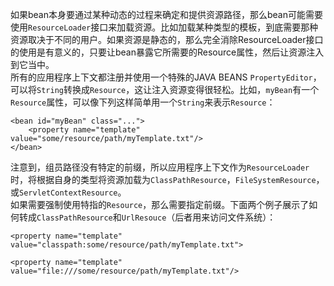如果bean本身要通过某种动态的过程来确定和提供资源路径，那么bean可能需要使用`ResourceLoader`接口来加载资源。比如加载某种类型的模板，到底需要那种资源取决于不同的用户。如果资源是静态的，那么完全消除ResourceLoader接口的使用是有意义的，只要让bean暴露它所需要的Resource属性，然后让资源注入到它当中。  
所有的应用程序上下文都注册并使用一个特殊的JAVA BEANS `PropertyEditor`，可以将`String`转换成`Resource`，这让注入资源变得很轻松。比如，`myBean`有一个`Resource`属性，可以像下列这样简单用一个`String`来表示`Resource`：

```
<bean id="myBean" class="...">
    <property name="template" value="some/resource/path/myTemplate.txt"/>
</bean>
```
注意到，组员路径没有特定的前缀，所以应用程序上下文作为`ResourceLoader`时，将根据自身的类型将资源加载为`ClassPathResource`，`FileSystemResource`，或`ServletContextResource`。  
如果需要强制使用特指的`Resource`，那么需要指定前缀。下面两个例子展示了如何转成`ClassPathResource`和`UrlResouce`（后者用来访问文件系统）：

```
<property name="template" value="classpath:some/resource/path/myTemplate.txt">
```

```
<property name="template" value="file:///some/resource/path/myTemplate.txt"/>
```
